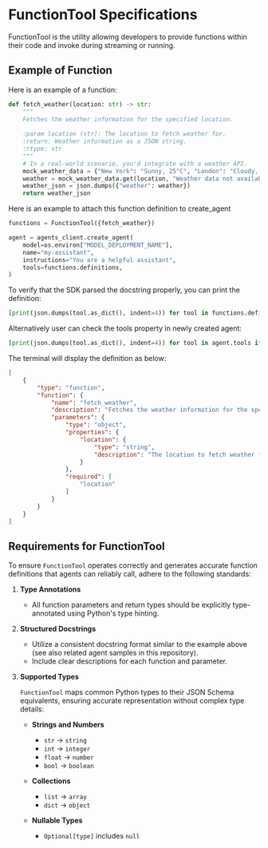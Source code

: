 # FunctionTool Specifications

FunctionTool is the utility allowing developers to provide functions within their code and invoke during streaming or running.   

## Example of Function

Here is an example of a function:
```python
def fetch_weather(location: str) -> str:
    """
    Fetches the weather information for the specified location.
 
    :param location (str): The location to fetch weather for.
    :return: Weather information as a JSON string.
    :rtype: str
    """
    # In a real-world scenario, you'd integrate with a weather API.
    mock_weather_data = {"New York": "Sunny, 25°C", "London": "Cloudy, 18°C", "Tokyo": "Rainy, 22°C"}
    weather = mock_weather_data.get(location, "Weather data not available for this location.")
    weather_json = json.dumps({"weather": weather})
    return weather_json
```

Here is an example to attach this function definition to create_agent

```python
functions = FunctionTool({fetch_weather})

agent = agents_client.create_agent(
    model=os.environ["MODEL_DEPLOYMENT_NAME"],
    name="my-assistant",
    instructions="You are a helpful assistant",
    tools=functions.definitions,
)
```

To verify that the SDK parsed the docstring properly, you can print the definition:

```python
[print(json.dumps(tool.as_dict(), indent=4)) for tool in functions.definitions]
```

Alternatively user can check the tools property in newly created agent:

```python
[print(json.dumps(tool.as_dict(), indent=4)) for tool in agent.tools if tool.type == "function"]
```

The terminal will display the definition as below:

```json
[
    {
        "type": "function",
        "function": {
            "name": "fetch_weather",
            "description": "Fetches the weather information for the specified location.",
            "parameters": {
                "type": "object",
                "properties": {
                    "location": {
                        "type": "string",
                        "description": "The location to fetch weather for."
                    }
                },
                "required": [
                    "location"
                ]
            }
        }
    }
]
```

## Requirements for FunctionTool

To ensure `FunctionTool` operates correctly and generates accurate function definitions that agents can reliably call, adhere to the following standards:
 
1. **Type Annotations**
   - All function parameters and return types should be explicitly type-annotated using Python's type hinting.
 
2. **Structured Docstrings**
   - Utilize a consistent docstring format similar to the example above (see also related agent samples in this repository).
   - Include clear descriptions for each function and parameter.
 
3. **Supported Types**
 
    `FunctionTool` maps common Python types to their JSON Schema equivalents, ensuring accurate representation without complex type details:
 
   - **Strings and Numbers**
     - `str` → `string`
     - `int` → `integer`
     - `float` → `number`
     - `bool` → `boolean`
 
   - **Collections**
     - `list` → `array`
     - `dict` → `object`
 
   - **Nullable Types**
     - `Optional[type]` includes `null`
